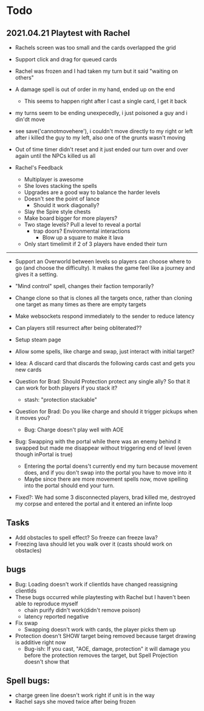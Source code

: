 # Todo

## 2021.04.21 Playtest with Rachel

- Rachels screen was too small and the cards overlapped the grid
- Support click and drag for queued cards
- Rachel was frozen and I had taken my turn but it said "waiting on others"
- A damage spell is out of order in my hand, ended up on the end
  - This seems to happen right after I cast a single card, I get it back
- my turns seem to be ending unexpecedly, i just poisoned a guy and i din'dt move
- see save('cannotmovehere'), i couldn't move directly to my right or left after i killed the guy to my left, also one of the grunts wasn't moving
- Out of time timer didn't reset and it just ended our turn over and over again until the NPCs killed us all

- Rachel's Feedback
  - Multiplayer is awesome
  - She loves stacking the spells
  - Upgrades are a good way to balance the harder levels
  - Doesn't see the point of lance
    - Should it work diagonally?
  - Slay the Spire style chests
  - Make board bigger for more players?
  - Two stage levels? Pull a level to reveal a portal
    - trap doors? Environmental interactions
      - Blow up a square to make it lava
  - Only start timelimit if 2 of 3 players have ended their turn

---

- Support an Overworld between levels so players can choose where to go (and choose the difficulty). It makes the game feel like a journey and gives it a setting.

- "Mind control" spell, changes their faction temporarily?
- Change clone so that is clones all the targets once, rather than cloning one target as many times as there are empty targets
- Make websockets respond immediately to the sender to reduce latency
- Can players still resurrect after being obliterated??
- Setup steam page
- Allow some spells, like charge and swap, just interact with initial target?
- Idea: A discard card that discards the following cards cast and gets you new cards

- Question for Brad: Should Protection protect any single ally? So that it can work for both players if you stack it?
  - stash: "protection stackable"
- Question for Brad: Do you like charge and should it trigger pickups when it moves you?
  - Bug: Charge doesn't play well with AOE
- Bug: Swapping with the portal while there was an enemy behind it swapped but made me disappear without triggering end of level (even though inPortal is true)
  - Entering the portal doens't currently end my turn because movement does, and if you don't swap into the portal you have to move into it
  - Maybe since there are more movement spells now, move spelling into the portal should end your turn.
- Fixed?: We had some 3 disconnected players, brad killed me, destroyed my corpse and entered the portal and it entered an infinte loop

## Tasks

- Add obstacles to spell effect? So freeze can freeze lava?
- Freezing lava should let you walk over it (casts should work on obstacles)

## bugs

- Bug: Loading doesn't work if clientIds have changed reassigning clientIds
- These bugs occurred while playtesting with Rachel but I haven't been able to reproduce myself
  - chain purify didn't work(didn't remove poison)
  - latency reported negative
- Fix swap
  - Swapping doesn't work with cards, the player picks them up
- Protection doesn't SHOW target being removed because target drawing is additive right now
  - Bug-ish: If you cast, "AOE, damage, protection" it will damage you before the protection removes the target, but Spell Projection doesn't show that

## Spell bugs:

- charge green line doesn't work right if unit is in the way
- Rachel says she moved twice after being frozen
